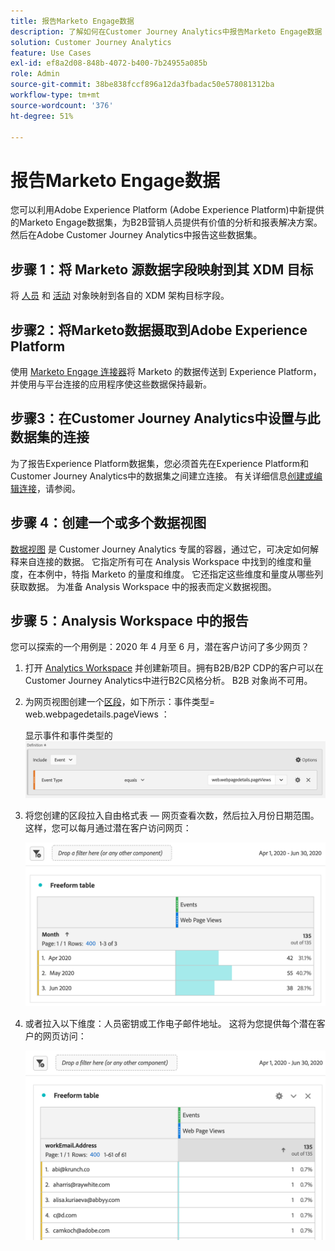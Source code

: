 ```yaml
---
title: 报告Marketo Engage数据
description: 了解如何在Customer Journey Analytics中报告Marketo Engage数据
solution: Customer Journey Analytics
feature: Use Cases
exl-id: ef8a2d08-848b-4072-b400-7b24955a085b
role: Admin
source-git-commit: 38be838fccf896a12da3fbadac50e578081312ba
workflow-type: tm+mt
source-wordcount: '376'
ht-degree: 51%

---
```


# 报告Marketo Engage数据

您可以利用Adobe Experience Platform (Adobe Experience Platform)中新提供的Marketo Engage数据集，为B2B营销人员提供有价值的分析和报表解决方案。 然后在Adobe Customer Journey Analytics中报告这些数据集。

## 步骤 1：将 Marketo 源数据字段映射到其 XDM 目标

将 [人员](https://experienceleague.adobe.com/docs/experience-platform/sources/connectors/adobe-applications/mapping/marketo.html#persons) 和 [活动](https://experienceleague.adobe.com/docs/experience-platform/sources/connectors/adobe-applications/mapping/marketo.html#activities) 对象映射到各自的 XDM 架构目标字段。

## 步骤2：将Marketo数据摄取到Adobe Experience Platform

使用 [Marketo Engage 连接器](https://experienceleague.adobe.com/docs/experience-platform/sources/connectors/adobe-applications/marketo/marketo.html)将 Marketo 的数据传送到 Experience Platform，并使用与平台连接的应用程序使这些数据保持最新。

## 步骤3：在Customer Journey Analytics中设置与此数据集的连接

为了报告Experience Platform数据集，您必须首先在Experience Platform和Customer Journey Analytics中的数据集之间建立连接。 有关详细信息[创建或编辑连接](https://experienceleague.adobe.com/docs/analytics-platform/using/cja-connections/create-connection.html?lang=zh-hans)，请参阅。

## 步骤 4：创建一个或多个数据视图

[数据视图](/help/data-views/data-views.md) 是 Customer Journey Analytics 专属的容器，通过它，可决定如何解释来自连接的数据。 它指定所有可在 Analysis Workspace 中找到的维度和量度，在本例中，特指 Marketo 的量度和维度。 它还指定这些维度和量度从哪些列获取数据。 为准备 Analysis Workspace 中的报表而定义数据视图。

## 步骤 5：Analysis Workspace 中的报告

您可以探索的一个用例是：2020 年 4 月至 6 月，潜在客户访问了多少网页？

1. 打开 [Analytics Workspace](/help/analysis-workspace/home.md) 并创建新项目。拥有B2B/B2P CDP的客户可以在Customer Journey Analytics中进行B2C风格分析。 B2B 对象尚不可用。

1. 为网页视图创建一个[区段](/help/components/segments/seg-create.md)，如下所示：事件类型= web.webpagedetails.pageViews ：

   显示事件和事件类型的![定义窗口](../assets/marketo-filter.png)

1. 将您创建的区段拉入自由格式表 — 网页查看次数，然后拉入月份日期范围。 这样，您可以每月通过潜在客户访问网页：

   ![自由格式表，按月份显示事件。](../assets/marketo-freeform.png)

1. 或者拉入以下维度：人员密钥或工作电子邮件地址。 这将为您提供每个潜在客户的网页访问：

   ![自由格式表，显示事件和workEmail.Address及网页视图。](../assets/marketo-freeform2.png)
